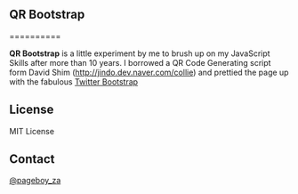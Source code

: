 ## QR Bootstrap
==========

**QR Bootstrap** is a little experiment by me to brush up on my JavaScript Skills after more than 10 years.  I borrowed a QR Code Generating script form David Shim (<http://jindo.dev.naver.com/collie>) and prettied the page up with the fabulous [Twitter Bootstrap](http://www.getbootstrap) 

## License
MIT License

## Contact
[@pageboy_za](http://www.twitter.com/pageboy_za)
